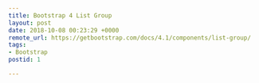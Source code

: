 ```yaml
---
title: Bootstrap 4 List Group
layout: post
date: 2018-10-08 00:23:29 +0000
remote_url: https://getbootstrap.com/docs/4.1/components/list-group/
tags:
- Bootstrap
postid: 1

---
```


